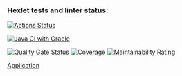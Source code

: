 ### Hexlet tests and linter status:
[![Actions Status](https://github.com/rom-kavyrshin/java-project-99/actions/workflows/hexlet-check.yml/badge.svg)](https://github.com/rom-kavyrshin/java-project-99/actions)

[![Java CI with Gradle](https://github.com/rom-kavyrshin/java-project-99/actions/workflows/main_workflow.yml/badge.svg?branch=main)](https://github.com/rom-kavyrshin/java-project-99/actions/workflows/main_workflow.yml)

[![Quality Gate Status](https://sonarcloud.io/api/project_badges/measure?project=rom-kavyrshin_java-project-99&metric=alert_status)](https://sonarcloud.io/summary/new_code?id=rom-kavyrshin_java-project-99)
[![Coverage](https://sonarcloud.io/api/project_badges/measure?project=rom-kavyrshin_java-project-99&metric=coverage)](https://sonarcloud.io/summary/new_code?id=rom-kavyrshin_java-project-99)
[![Maintainability Rating](https://sonarcloud.io/api/project_badges/measure?project=rom-kavyrshin_java-project-99&metric=sqale_rating)](https://sonarcloud.io/summary/new_code?id=rom-kavyrshin_java-project-99)

[Application](https://java-project-99-6hfw.onrender.com/)
